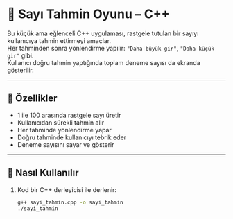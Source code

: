 # 🎯 Sayı Tahmin Oyunu – C++

Bu küçük ama eğlenceli C++ uygulaması, rastgele tutulan bir sayıyı kullanıcıya tahmin ettirmeyi amaçlar.  
Her tahminden sonra yönlendirme yapılır: `"Daha büyük gir"`, `"Daha küçük gir"` gibi.  
Kullanıcı doğru tahmin yaptığında toplam deneme sayısı da ekranda gösterilir.

---

## 🧠 Özellikler

- 1 ile 100 arasında rastgele sayı üretir
- Kullanıcıdan sürekli tahmin alır
- Her tahminde yönlendirme yapar
- Doğru tahminde kullanıcıyı tebrik eder
- Deneme sayısını sayar ve gösterir

---

## 📌 Nasıl Kullanılır

1. Kod bir C++ derleyicisi ile derlenir:
   ```bash
   g++ sayi_tahmin.cpp -o sayi_tahmin
   ./sayi_tahmin
